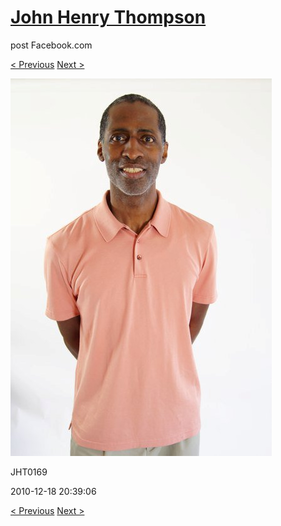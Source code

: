 # [John Henry Thompson](../README.md)
post Facebook.com

[< Previous](2010-12-18-15.md) [Next >](2010-12-18-17.md)

[![](../media/2010-12-18/Fam-2010-JHT0169.jpg)](../README.md)

JHT0169

2010-12-18 20:39:06

[< Previous](2010-12-18-15.md) [Next >](2010-12-18-17.md)